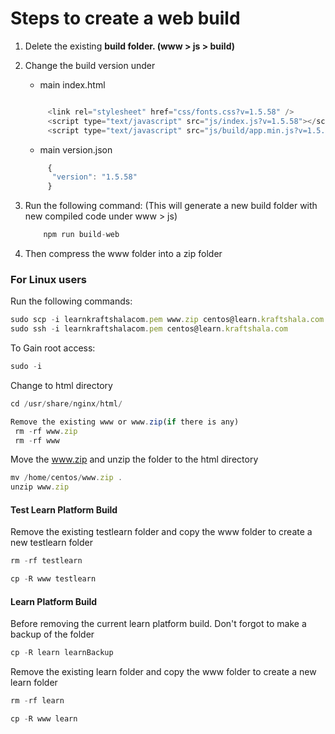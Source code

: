 # Steps to create a web build

1. Delete the existing **build folder. (www > js > build)**

2. Change the build version under
   * main index.html
   
    ```javascript
    
         <link rel="stylesheet" href="css/fonts.css?v=1.5.58" />
         <script type="text/javascript" src="js/index.js?v=1.5.58"></script>
         <script type="text/javascript" src="js/build/app.min.js?v=1.5.58"></script>
    ```
   * main version.json
   
    ```javascript
         {
          "version": "1.5.58"
         }
    ```   
    
3. Run the following command: (This will generate a new build folder with new compiled code under www > js)
    ```javascript
        npm run build-web
    ``` 
    
4. Then compress the www folder into a zip folder  

### For Linux users

Run the following commands:

```javascript
sudo scp -i learnkraftshalacom.pem www.zip centos@learn.kraftshala.com:
sudo ssh -i learnkraftshalacom.pem centos@learn.kraftshala.com 
```
To Gain root access:
```javascript
sudo -i
```

Change to html directory
```javascript
cd /usr/share/nginx/html/

Remove the existing www or www.zip(if there is any)
 rm -rf www.zip
 rm -rf www
```

Move the www.zip and unzip the folder to the html directory
```javascript
mv /home/centos/www.zip .
unzip www.zip 
```

#### Test Learn Platform Build
Remove the existing testlearn folder and copy the www folder to create a new testlearn folder
```javascript
rm -rf testlearn

cp -R www testlearn
```
 

#### Learn Platform Build
Before removing the current learn platform build. Don't forgot to make a backup of the folder
```javascript
cp -R learn learnBackup
```

Remove the existing learn folder and copy the www folder to create a new learn folder
```javascript
rm -rf learn

cp -R www learn
```



